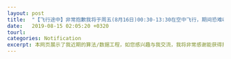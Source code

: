 ```yaml
---
layout: post
title:  "【飞行途中】非常抱歉我将于周五(8月16日)00:30-13:30在空中飞行，期间恐难收到电话，请先添加我微信15070828798，我将用空中Wi-Fi保持联系，也将在落地之后与您回复。"
date:   2019-08-15 02:05:20 +0320
tourl: 
categories: Notification
excerpt: 本网页展示了我近期的算法/数据工程，如您感兴趣与我交流，我将非常感谢能获得指点。
---
```



[jekyll-docs]: https://jekyllrb.com/docs/home
[jekyll-gh]:   https://github.com/jekyll/jekyll
[jekyll-talk]: https://talk.jekyllrb.com/